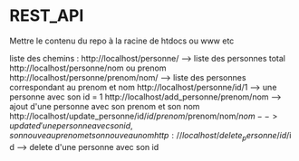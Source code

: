 # REST_API
Mettre le contenu du repo à la racine de htdocs ou www etc





liste des chemins :
http://localhost/personne/ --> liste des personnes total
http://localhost/personne/nom ou prenom
http://localhost/personne/prenom/nom/ --> liste des personnes correspondant au prenom et nom
http://localhost/personne/id/1 --> une personne avec son id = 1
http://localhost/add_personne/prenom/nom --> ajout d'une personne avec son prenom et son nom
http://localhost/update_personne/id/$id/prenom/$prenom/nom/$nom --> update d'une personne avec son id, son nouveau prenom et son nouveau nom
http://localhost/delete_personne/id/$id --> delete d'une personne avec son id
